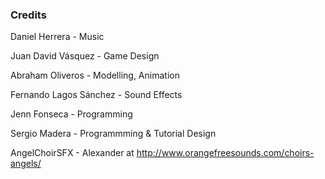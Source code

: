### Credits

Daniel Herrera - Music

Juan David Vásquez - Game Design

Abraham Oliveros - Modelling, Animation

Fernando Lagos Sánchez - Sound Effects

Jenn Fonseca - Programming

Sergio Madera - Programmming & Tutorial Design

AngelChoirSFX - Alexander at http://www.orangefreesounds.com/choirs-angels/
